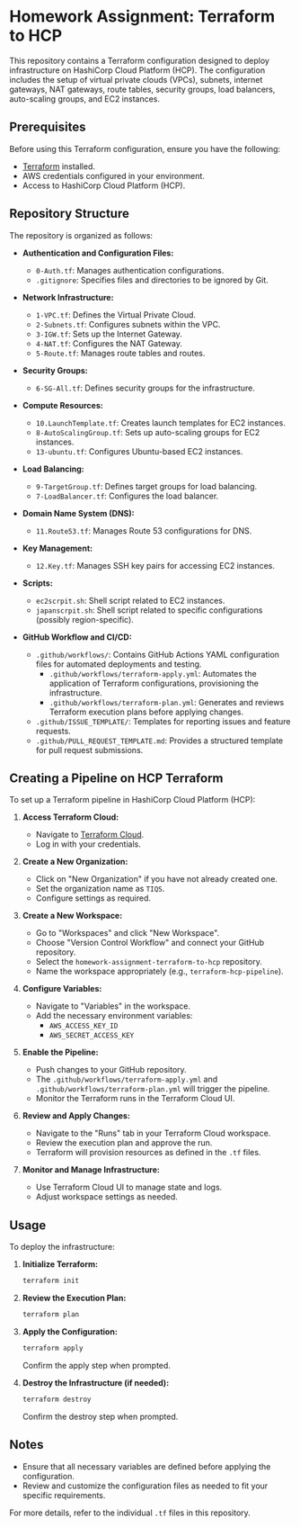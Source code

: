 # Homework Assignment: Terraform to HCP

This repository contains a Terraform configuration designed to deploy infrastructure on HashiCorp Cloud Platform (HCP). The configuration includes the setup of virtual private clouds (VPCs), subnets, internet gateways, NAT gateways, route tables, security groups, load balancers, auto-scaling groups, and EC2 instances.

## Prerequisites

Before using this Terraform configuration, ensure you have the following:

- [Terraform](https://www.terraform.io/downloads.html) installed.
- AWS credentials configured in your environment.
- Access to HashiCorp Cloud Platform (HCP).

## Repository Structure

The repository is organized as follows:

- **Authentication and Configuration Files:**
  - `0-Auth.tf`: Manages authentication configurations.
  - `.gitignore`: Specifies files and directories to be ignored by Git.

- **Network Infrastructure:**
  - `1-VPC.tf`: Defines the Virtual Private Cloud.
  - `2-Subnets.tf`: Configures subnets within the VPC.
  - `3-IGW.tf`: Sets up the Internet Gateway.
  - `4-NAT.tf`: Configures the NAT Gateway.
  - `5-Route.tf`: Manages route tables and routes.

- **Security Groups:**
  - `6-SG-All.tf`: Defines security groups for the infrastructure.

- **Compute Resources:**
  - `10.LaunchTemplate.tf`: Creates launch templates for EC2 instances.
  - `8-AutoScalingGroup.tf`: Sets up auto-scaling groups for EC2 instances.
  - `13-ubuntu.tf`: Configures Ubuntu-based EC2 instances.

- **Load Balancing:**
  - `9-TargetGroup.tf`: Defines target groups for load balancing.
  - `7-LoadBalancer.tf`: Configures the load balancer.

- **Domain Name System (DNS):**
  - `11.Route53.tf`: Manages Route 53 configurations for DNS.

- **Key Management:**
  - `12.Key.tf`: Manages SSH key pairs for accessing EC2 instances.

- **Scripts:**
  - `ec2scrpit.sh`: Shell script related to EC2 instances.
  - `japanscrpit.sh`: Shell script related to specific configurations (possibly region-specific).

- **GitHub Workflow and CI/CD:**
  - `.github/workflows/`: Contains GitHub Actions YAML configuration files for automated deployments and testing.
    - `.github/workflows/terraform-apply.yml`: Automates the application of Terraform configurations, provisioning the infrastructure.
    - `.github/workflows/terraform-plan.yml`: Generates and reviews Terraform execution plans before applying changes.
  - `.github/ISSUE_TEMPLATE/`: Templates for reporting issues and feature requests.
  - `.github/PULL_REQUEST_TEMPLATE.md`: Provides a structured template for pull request submissions.

## Creating a Pipeline on HCP Terraform

To set up a Terraform pipeline in HashiCorp Cloud Platform (HCP):

1. **Access Terraform Cloud:**
   - Navigate to [Terraform Cloud](https://app.terraform.io/app/organizations).
   - Log in with your credentials.

2. **Create a New Organization:**
   - Click on "New Organization" if you have not already created one.
   - Set the organization name as `TIQS`.
   - Configure settings as required.

3. **Create a New Workspace:**
   - Go to "Workspaces" and click "New Workspace".
   - Choose "Version Control Workflow" and connect your GitHub repository.
   - Select the `homework-assignment-terraform-to-hcp` repository.
   - Name the workspace appropriately (e.g., `terraform-hcp-pipeline`).

4. **Configure Variables:**
   - Navigate to "Variables" in the workspace.
   - Add the necessary environment variables:
     - `AWS_ACCESS_KEY_ID`
     - `AWS_SECRET_ACCESS_KEY`

5. **Enable the Pipeline:**
   - Push changes to your GitHub repository.
   - The `.github/workflows/terraform-apply.yml` and `.github/workflows/terraform-plan.yml` will trigger the pipeline.
   - Monitor the Terraform runs in the Terraform Cloud UI.

6. **Review and Apply Changes:**
   - Navigate to the "Runs" tab in your Terraform Cloud workspace.
   - Review the execution plan and approve the run.
   - Terraform will provision resources as defined in the `.tf` files.

7. **Monitor and Manage Infrastructure:**
   - Use Terraform Cloud UI to manage state and logs.
   - Adjust workspace settings as needed.

## Usage

To deploy the infrastructure:

1. **Initialize Terraform:**

   ```bash
   terraform init
   ```

2. **Review the Execution Plan:**

   ```bash
   terraform plan
   ```

3. **Apply the Configuration:**

   ```bash
   terraform apply
   ```

   Confirm the apply step when prompted.

4. **Destroy the Infrastructure (if needed):**

   ```bash
   terraform destroy
   ```

   Confirm the destroy step when prompted.

## Notes

- Ensure that all necessary variables are defined before applying the configuration.
- Review and customize the configuration files as needed to fit your specific requirements.

For more details, refer to the individual `.tf` files in this repository.

